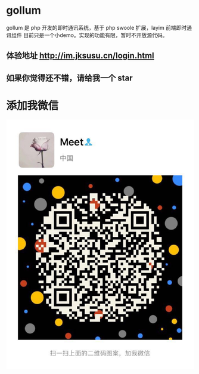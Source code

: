  # gollum
 <p> gollum 是 php 开发的即时通讯系统，基于 php swoole 扩展，layim 前端即时通讯组件
 目前只是一个小demo。实现的功能有限，暂时不开放源代码。 </p>
 
 ## 体验地址 http://im.jksusu.cn/login.html
 ## 如果你觉得还不错，请给我一个 star
 # 添加我微信     
 ![](meet.jpg)
